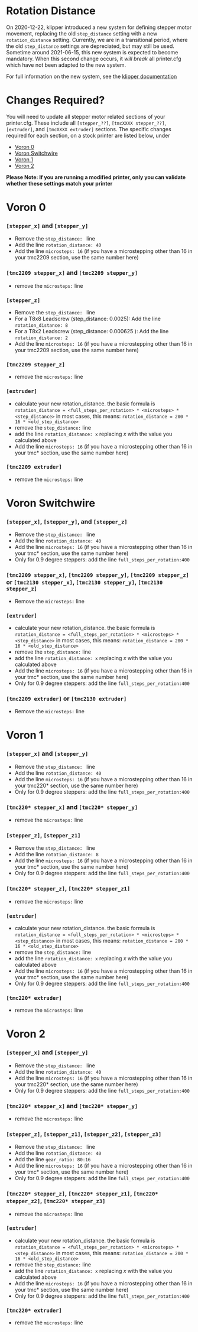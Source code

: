 # Rotation Distance
On 2020-12-22, klipper introduced a new system for defining stepper motor movement, replacing the old `step_distance` setting with a new `rotation_distance` setting.
Currently, we are in a transitional period, where the old `step_distance` settings are depreciated, but may still be used.  Sometime around 2021-06-15, this new system is expected to become mandatory.  When this second change occurs, it *will break* all printer.cfg which have not been adapted to the new system.

For full information on the new system, see the [klipper documentation](https://github.com/KevinOConnor/klipper/blob/master/docs/Rotation_Distance.md)

# Changes Required?
You will need to update all stepper motor related sections of your printer.cfg. These include all `[stepper_??]`, `[tmcXXXX stepper_??]`, `[extruder]`, and `[tmcXXXX extruder]` sections.  The specific changes required for each section, on a stock printer are listed below, under 
* [Voron 0](#Voron-0) 
* [Voron Switchwire](#Voron-Switchwire)
* [Voron 1](#Voron-1)
* [Voron 2](#Voron-2)

**Please Note: If you are running a modified printer, only you can validate whether these settings match your printer**

# Voron 0
### `[stepper_x]` and `[stepper_y]`
* Remove the `step_distance: ` line
* Add the line `rotation_distance: 40`
* Add the line `microsteps: 16`   (if you have a microstepping other than 16 in your tmc2209 section, use the same number here)

### `[tmc2209 stepper_x]` and `[tmc2209 stepper_y]`
* remove the `microsteps:` line

### `[stepper_z]`
* Remove the `step_distance: ` line
* For a T8x8 Leadscrew (step_distance: 0.0025): Add the line `rotation_distance: 8`
* For a T8x2 Leadscrew (step_distance: 0.000625 ): Add the line `rotation_distance: 2`
* Add the line `microsteps: 16`   (if you have a microstepping other than 16 in your tmc2209 section, use the same number here)

### `[tmc2209 stepper_z]`
* remove the `microsteps:` line

### `[extruder]`
* calculate your new rotation_distance.  the basic formula is `rotation_distance = <full_steps_per_rotation> * <microsteps> * <step_distance>` in most cases, this means:  `rotation_distance = 200 * 16 * <old_step_distance>`
* remove the `step_distance:` line
* add the line `rotation_distance: x` replacing *x* with the value you calculated above
* Add the line `microsteps: 16`   (if you have a microstepping other than 16 in your tmc* section, use the same number here)

### `[tmc2209 extruder]`
* remove the `microsteps:` line


# Voron Switchwire

### `[stepper_x]`, `[stepper_y]`, and `[stepper_z]`
* Remove the `step_distance: ` line
* Add the line `rotation_distance: 40`
* Add the line `microsteps: 16`   (if you have a microstepping other than 16 in your tmc* section, use the same number here)
* Only for 0.9 degree steppers: add the line `full_steps_per_rotation:400`

### `[tmc2209 stepper_x]`, `[tmc2209 stepper_y]`, `[tmc2209 stepper_z]` or `[tmc2130 stepper_x]`, `[tmc2130 stepper_y]`, `[tmc2130 stepper_z]`
* Remove the `microsteps:` line

### `[extruder]`
* calculate your new rotation_distance.  the basic formula is `rotation_distance = <full_steps_per_rotation> * <microsteps> * <step_distance>` in most cases, this means:  `rotation_distance = 200 * 16 * <old_step_distance>`
* remove the `step_distance:` line
* add the line `rotation_distance: x` replacing *x* with the value you calculated above
* Add the line `microsteps: 16`   (if you have a microstepping other than 16 in your tmc* section, use the same number here)
* Only for 0.9 degree steppers: add the line `full_steps_per_rotation:400`

### `[tmc2209 extruder]` or `[tmc2130 extruder]`
* Remove the `microsteps:` line


# Voron 1
### `[stepper_x]` and `[stepper_y]`
* Remove the `step_distance: ` line
* Add the line `rotation_distance: 40`
* Add the line `microsteps: 16`   (if you have a microstepping other than 16 in your tmc220* section, use the same number here)
* Only for 0.9 degree steppers: add the line `full_steps_per_rotation:400`

### `[tmc220* stepper_x]` and `[tmc220* stepper_y]`
* remove the `microsteps:` line

### `[stepper_z]`, `[stepper_z1]`
* Remove the `step_distance: ` line
* Add the line `rotation_distance: 8`
* Add the line `microsteps: 16`   (if you have a microstepping other than 16 in your tmc* section, use the same number here)
* Only for 0.9 degree steppers: add the line `full_steps_per_rotation:400`

### `[tmc220* stepper_z]`, `[tmc220* stepper_z1]`
* remove the `microsteps:` line

### `[extruder]`
* calculate your new rotation_distance.  the basic formula is `rotation_distance = <full_steps_per_rotation> * <microsteps> * <step_distance>` in most cases, this means:  `rotation_distance = 200 * 16 * <old_step_distance>`
* remove the `step_distance:` line
* add the line `rotation_distance: x` replacing *x* with the value you calculated above
* Add the line `microsteps: 16`   (if you have a microstepping other than 16 in your tmc* section, use the same number here)
* Only for 0.9 degree steppers: add the line `full_steps_per_rotation:400`


### `[tmc220* extruder]`
* remove the `microsteps:` line


# Voron 2

### `[stepper_x]` and `[stepper_y]`
* Remove the `step_distance: ` line
* Add the line `rotation_distance: 40`
* Add the line `microsteps: 16`   (if you have a microstepping other than 16 in your tmc220* section, use the same number here)
* Only for 0.9 degree steppers: add the line `full_steps_per_rotation:400`

### `[tmc220* stepper_x]` and `[tmc220* stepper_y]`
* remove the `microsteps:` line

### `[stepper_z]`, `[stepper_z1]`, `[stepper_z2]`, `[stepper_z3]`
* Remove the `step_distance: ` line
* Add the line `rotation_distance: 40`
* Add the line `gear_ratio: 80:16`
* Add the line `microsteps: 16`   (if you have a microstepping other than 16 in your tmc* section, use the same number here)
* Only for 0.9 degree steppers: add the line `full_steps_per_rotation:400`

### `[tmc220* stepper_z]`, `[tmc220* stepper_z1]`, `[tmc220* stepper_z2]`, `[tmc220* stepper_z3]`
* remove the `microsteps:` line

### `[extruder]`
* calculate your new rotation_distance.  the basic formula is `rotation_distance = <full_steps_per_rotation> * <microsteps> * <step_distance>` in most cases, this means:  `rotation_distance = 200 * 16 * <old_step_distance>`
* remove the `step_distance:` line
* add the line `rotation_distance: x` replacing *x* with the value you calculated above
* Add the line `microsteps: 16`   (if you have a microstepping other than 16 in your tmc* section, use the same number here)
* Only for 0.9 degree steppers: add the line `full_steps_per_rotation:400`


### `[tmc220* extruder]`
* remove the `microsteps:` line

